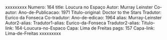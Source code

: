 xxxxxxxxx
Numero: 164
title: Loucura no Espaço
Autor: Murray Leinster
Co-autor: 
Ano-de-Publicacao: 1971
Titulo-original: Doctor to the Stars
Tradutor: Eurico da Fonseca
Co-tradutor: 
Ano-de-edicao: 1964
alias: Murray-Leinster
Autor2-alias: 
Tradutor1-alias: Eurico-da-Fonseca
Tradutor2-alias: 
Titulo-link: 164-Loucura-no-Espaco
Capa: Lima de Freitas
pags: 157
Capa-link: Lima-de-Freitas
xxxxxxxxx